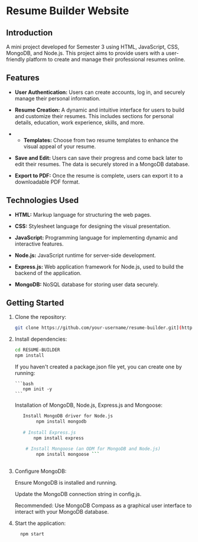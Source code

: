 # Resume Builder Website

## Introduction

A mini project developed for Semester 3 using HTML, JavaScript, CSS, MongoDB, and Node.js. This project aims to provide users with a user-friendly platform to create and manage their professional resumes online.

## Features

- **User Authentication:** Users can create accounts, log in, and securely manage their personal information.

- **Resume Creation:** A dynamic and intuitive interface for users to build and customize their resumes. This includes sections for personal details, education, work experience, skills, and more.
- - **Templates:** Choose from two resume templates to enhance the visual appeal of your resume.

- **Save and Edit:** Users can save their progress and come back later to edit their resumes. The data is securely stored in a MongoDB database.

- **Export to PDF:** Once the resume is complete, users can export it to a downloadable PDF format.

## Technologies Used

- **HTML:** Markup language for structuring the web pages.

- **CSS:** Stylesheet language for designing the visual presentation.

- **JavaScript:** Programming language for implementing dynamic and interactive features.

- **Node.js:** JavaScript runtime for server-side development.

- **Express.js:** Web application framework for Node.js, used to build the backend of the application.

- **MongoDB:** NoSQL database for storing user data securely.


## Getting Started

1. Clone the repository:
      ```bash
      git clone https://github.com/your-username/resume-builder.git](https://github.com/DEE-KRISH/Resume-Builder.git
      ```

3. Install dependencies:
      ```bash
      cd RESUME-BUILDER
      npm install
      ```
      
      If you haven't created a package.json file yet, you can create one by running:
   
       ```bash
          npm init -y
       ```
    

   Installation of MongoDB, Node.js, Express.js and Mongoose:
    ```bash
       Install MongoDB driver for Node.js
            npm install mongodb
         
       # Install Express.js
           npm install express
              
        # Install Mongoose (an ODM for MongoDB and Node.js)
            npm install mongoose ```
  

3. Configure MongoDB:
  
    Ensure MongoDB is installed and running.

    Update the MongoDB connection string in config.js.

   Recommended:
     Use MongoDB Compass as a graphical user interface to interact with your MongoDB database. 

5. Start the application:
   
    ```bash
      npm start
    ```
